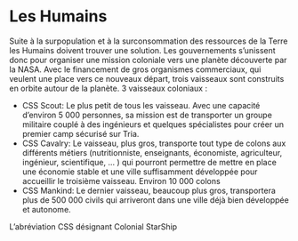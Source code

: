 # Les Humains

Suite à la surpopulation et à la surconsommation des ressources de la Terre les Humains doivent trouver une solution. Les gouvernements s’unissent donc pour organiser une mission coloniale vers une planète découverte par la NASA. Avec le financement de gros organismes commerciaux, qui veulent une place vers ce nouveaux départ, trois vaisseaux sont construits en orbite autour de la planète.
3 vaisseaux coloniaux :
* CSS Scout: Le plus petit de tous les vaisseau. Avec une capacité d’environ 5 000 personnes, sa mission est de transporter un groupe militaire couplé à des ingénieurs et quelques spécialistes pour créer un premier camp sécurisé sur Tria.
* CSS Cavalry: Le vaisseau, plus gros, transporte tout type de colons aux différents métiers (nutritionniste, enseignants, économiste, agriculteur, ingénieur, scientifique, … ) qui pourront permettre de mettre en place une économie stable et une ville suffisamment développée pour accueillir le troisième vaisseau. Environ 10 000 colons
* CSS Mankind: Le dernier vaisseau, beaucoup plus gros, transportera plus de 500 000 civils qui arriveront dans une ville déjà bien développée et autonome.

L’abréviation CSS désignant Colonial StarShip

